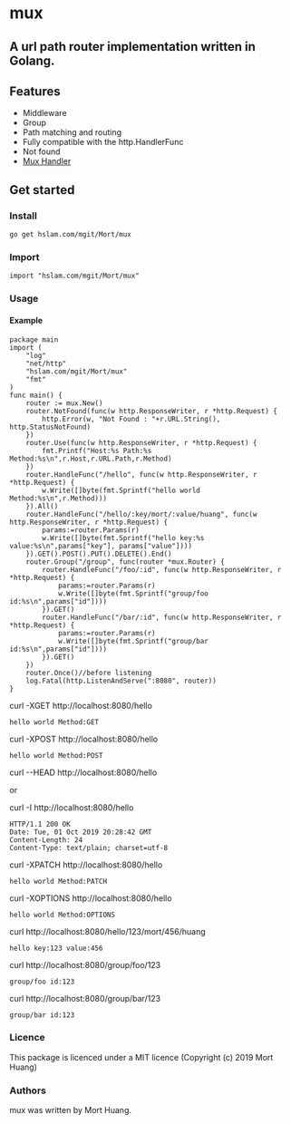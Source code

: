 # mux
## A url path router implementation written in Golang.

## Features

* Middleware
* Group
* Path matching and routing
* Fully compatible with the http.HandlerFunc
* Not found
* [Mux Handler](https://hslam.com/mgit/Mort/handler "handler")

## Get started

### Install
```
go get hslam.com/mgit/Mort/mux
```
### Import
```
import "hslam.com/mgit/Mort/mux"
```
### Usage
#### Example
```
package main
import (
	"log"
	"net/http"
	"hslam.com/mgit/Mort/mux"
	"fmt"
)
func main() {
	router := mux.New()
	router.NotFound(func(w http.ResponseWriter, r *http.Request) {
		http.Error(w, "Not Found : "+r.URL.String(), http.StatusNotFound)
	})
	router.Use(func(w http.ResponseWriter, r *http.Request) {
		fmt.Printf("Host:%s Path:%s Method:%s\n",r.Host,r.URL.Path,r.Method)
	})
	router.HandleFunc("/hello", func(w http.ResponseWriter, r *http.Request) {
		w.Write([]byte(fmt.Sprintf("hello world Method:%s\n",r.Method)))
	}).All()
	router.HandleFunc("/hello/:key/mort/:value/huang", func(w http.ResponseWriter, r *http.Request) {
		params:=router.Params(r)
		w.Write([]byte(fmt.Sprintf("hello key:%s value:%s\n",params["key"], params["value"])))
	}).GET().POST().PUT().DELETE().End()
	router.Group("/group", func(router *mux.Router) {
		router.HandleFunc("/foo/:id", func(w http.ResponseWriter, r *http.Request) {
			params:=router.Params(r)
			w.Write([]byte(fmt.Sprintf("group/foo id:%s\n",params["id"])))
		}).GET()
		router.HandleFunc("/bar/:id", func(w http.ResponseWriter, r *http.Request) {
			params:=router.Params(r)
			w.Write([]byte(fmt.Sprintf("group/bar id:%s\n",params["id"])))
		}).GET()
	})
	router.Once()//before listening
	log.Fatal(http.ListenAndServe(":8080", router))
}
```

curl -XGET http://localhost:8080/hello
```
hello world Method:GET
```

curl -XPOST http://localhost:8080/hello
```
hello world Method:POST
```

curl --HEAD http://localhost:8080/hello

or

curl -I http://localhost:8080/hello
```
HTTP/1.1 200 OK
Date: Tue, 01 Oct 2019 20:28:42 GMT
Content-Length: 24
Content-Type: text/plain; charset=utf-8
```

curl -XPATCH http://localhost:8080/hello
```
hello world Method:PATCH
```

curl -XOPTIONS http://localhost:8080/hello
```
hello world Method:OPTIONS
```

curl http://localhost:8080/hello/123/mort/456/huang
```
hello key:123 value:456
```
curl http://localhost:8080/group/foo/123
```
group/foo id:123
```
curl http://localhost:8080/group/bar/123
```
group/bar id:123
```

### Licence
This package is licenced under a MIT licence (Copyright (c) 2019 Mort Huang)


### Authors
mux was written by Mort Huang.


